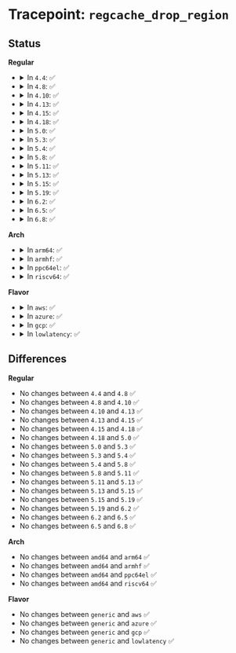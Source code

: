 # Tracepoint: <code>regcache_drop_region</code>

## Status
<b>Regular</b>
<ul>
<li>
<details>
<summary>In <code>4.4</code>: ✅</summary>

Event:

```c
struct trace_event_raw_regcache_drop_region {
    struct trace_entry ent;
    u32 __data_loc_name;
    unsigned int from;
    unsigned int to;
    char __data[0];
};
```
Function:

```c
void trace_event_raw_event_regcache_drop_region(void *__data, struct regmap *map, unsigned int from, unsigned int to);
```
</details>
</li>
<li>
<details>
<summary>In <code>4.8</code>: ✅</summary>

Event:

```c
struct trace_event_raw_regcache_drop_region {
    struct trace_entry ent;
    u32 __data_loc_name;
    unsigned int from;
    unsigned int to;
    char __data[0];
};
```
Function:

```c
void trace_event_raw_event_regcache_drop_region(void *__data, struct regmap *map, unsigned int from, unsigned int to);
```
</details>
</li>
<li>
<details>
<summary>In <code>4.10</code>: ✅</summary>

Event:

```c
struct trace_event_raw_regcache_drop_region {
    struct trace_entry ent;
    u32 __data_loc_name;
    unsigned int from;
    unsigned int to;
    char __data[0];
};
```
Function:

```c
void trace_event_raw_event_regcache_drop_region(void *__data, struct regmap *map, unsigned int from, unsigned int to);
```
</details>
</li>
<li>
<details>
<summary>In <code>4.13</code>: ✅</summary>

Event:

```c
struct trace_event_raw_regcache_drop_region {
    struct trace_entry ent;
    u32 __data_loc_name;
    unsigned int from;
    unsigned int to;
    char __data[0];
};
```
Function:

```c
void trace_event_raw_event_regcache_drop_region(void *__data, struct regmap *map, unsigned int from, unsigned int to);
```
</details>
</li>
<li>
<details>
<summary>In <code>4.15</code>: ✅</summary>

Event:

```c
struct trace_event_raw_regcache_drop_region {
    struct trace_entry ent;
    u32 __data_loc_name;
    unsigned int from;
    unsigned int to;
    char __data[0];
};
```
Function:

```c
void trace_event_raw_event_regcache_drop_region(void *__data, struct regmap *map, unsigned int from, unsigned int to);
```
</details>
</li>
<li>
<details>
<summary>In <code>4.18</code>: ✅</summary>

Event:

```c
struct trace_event_raw_regcache_drop_region {
    struct trace_entry ent;
    u32 __data_loc_name;
    unsigned int from;
    unsigned int to;
    char __data[0];
};
```
Function:

```c
void trace_event_raw_event_regcache_drop_region(void *__data, struct regmap *map, unsigned int from, unsigned int to);
```
</details>
</li>
<li>
<details>
<summary>In <code>5.0</code>: ✅</summary>

Event:

```c
struct trace_event_raw_regcache_drop_region {
    struct trace_entry ent;
    u32 __data_loc_name;
    unsigned int from;
    unsigned int to;
    char __data[0];
};
```
Function:

```c
void trace_event_raw_event_regcache_drop_region(void *__data, struct regmap *map, unsigned int from, unsigned int to);
```
</details>
</li>
<li>
<details>
<summary>In <code>5.3</code>: ✅</summary>

Event:

```c
struct trace_event_raw_regcache_drop_region {
    struct trace_entry ent;
    u32 __data_loc_name;
    unsigned int from;
    unsigned int to;
    char __data[0];
};
```
Function:

```c
void trace_event_raw_event_regcache_drop_region(void *__data, struct regmap *map, unsigned int from, unsigned int to);
```
</details>
</li>
<li>
<details>
<summary>In <code>5.4</code>: ✅</summary>

Event:

```c
struct trace_event_raw_regcache_drop_region {
    struct trace_entry ent;
    u32 __data_loc_name;
    unsigned int from;
    unsigned int to;
    char __data[0];
};
```
Function:

```c
void trace_event_raw_event_regcache_drop_region(void *__data, struct regmap *map, unsigned int from, unsigned int to);
```
</details>
</li>
<li>
<details>
<summary>In <code>5.8</code>: ✅</summary>

Event:

```c
struct trace_event_raw_regcache_drop_region {
    struct trace_entry ent;
    u32 __data_loc_name;
    unsigned int from;
    unsigned int to;
    char __data[0];
};
```
Function:

```c
void trace_event_raw_event_regcache_drop_region(void *__data, struct regmap *map, unsigned int from, unsigned int to);
```
</details>
</li>
<li>
<details>
<summary>In <code>5.11</code>: ✅</summary>

Event:

```c
struct trace_event_raw_regcache_drop_region {
    struct trace_entry ent;
    u32 __data_loc_name;
    unsigned int from;
    unsigned int to;
    char __data[0];
};
```
Function:

```c
void trace_event_raw_event_regcache_drop_region(void *__data, struct regmap *map, unsigned int from, unsigned int to);
```
</details>
</li>
<li>
<details>
<summary>In <code>5.13</code>: ✅</summary>

Event:

```c
struct trace_event_raw_regcache_drop_region {
    struct trace_entry ent;
    u32 __data_loc_name;
    unsigned int from;
    unsigned int to;
    char __data[0];
};
```
Function:

```c
void trace_event_raw_event_regcache_drop_region(void *__data, struct regmap *map, unsigned int from, unsigned int to);
```
</details>
</li>
<li>
<details>
<summary>In <code>5.15</code>: ✅</summary>

Event:

```c
struct trace_event_raw_regcache_drop_region {
    struct trace_entry ent;
    u32 __data_loc_name;
    unsigned int from;
    unsigned int to;
    char __data[0];
};
```
Function:

```c
void trace_event_raw_event_regcache_drop_region(void *__data, struct regmap *map, unsigned int from, unsigned int to);
```
</details>
</li>
<li>
<details>
<summary>In <code>5.19</code>: ✅</summary>

Event:

```c
struct trace_event_raw_regcache_drop_region {
    struct trace_entry ent;
    u32 __data_loc_name;
    unsigned int from;
    unsigned int to;
    char __data[0];
};
```
Function:

```c
void trace_event_raw_event_regcache_drop_region(void *__data, struct regmap *map, unsigned int from, unsigned int to);
```
</details>
</li>
<li>
<details>
<summary>In <code>6.2</code>: ✅</summary>

Event:

```c
struct trace_event_raw_regcache_drop_region {
    struct trace_entry ent;
    u32 __data_loc_name;
    unsigned int from;
    unsigned int to;
    char __data[0];
};
```
Function:

```c
void trace_event_raw_event_regcache_drop_region(void *__data, struct regmap *map, unsigned int from, unsigned int to);
```
</details>
</li>
<li>
<details>
<summary>In <code>6.5</code>: ✅</summary>

Event:

```c
struct trace_event_raw_regcache_drop_region {
    struct trace_entry ent;
    u32 __data_loc_name;
    unsigned int from;
    unsigned int to;
    char __data[0];
};
```
Function:

```c
void trace_event_raw_event_regcache_drop_region(void *__data, struct regmap *map, unsigned int from, unsigned int to);
```
</details>
</li>
<li>
<details>
<summary>In <code>6.8</code>: ✅</summary>

Event:

```c
struct trace_event_raw_regcache_drop_region {
    struct trace_entry ent;
    u32 __data_loc_name;
    unsigned int from;
    unsigned int to;
    char __data[0];
};
```
Function:

```c
void trace_event_raw_event_regcache_drop_region(void *__data, struct regmap *map, unsigned int from, unsigned int to);
```
</details>
</li>
</ul>
<b>Arch</b>
<ul>
<li>
<details>
<summary>In <code>arm64</code>: ✅</summary>

Event:

```c
struct trace_event_raw_regcache_drop_region {
    struct trace_entry ent;
    u32 __data_loc_name;
    unsigned int from;
    unsigned int to;
    char __data[0];
};
```
Function:

```c
void trace_event_raw_event_regcache_drop_region(void *__data, struct regmap *map, unsigned int from, unsigned int to);
```
</details>
</li>
<li>
<details>
<summary>In <code>armhf</code>: ✅</summary>

Event:

```c
struct trace_event_raw_regcache_drop_region {
    struct trace_entry ent;
    u32 __data_loc_name;
    unsigned int from;
    unsigned int to;
    char __data[0];
};
```
Function:

```c
void trace_event_raw_event_regcache_drop_region(void *__data, struct regmap *map, unsigned int from, unsigned int to);
```
</details>
</li>
<li>
<details>
<summary>In <code>ppc64el</code>: ✅</summary>

Event:

```c
struct trace_event_raw_regcache_drop_region {
    struct trace_entry ent;
    u32 __data_loc_name;
    unsigned int from;
    unsigned int to;
    char __data[0];
};
```
Function:

```c
void trace_event_raw_event_regcache_drop_region(void *__data, struct regmap *map, unsigned int from, unsigned int to);
```
</details>
</li>
<li>
<details>
<summary>In <code>riscv64</code>: ✅</summary>

Event:

```c
struct trace_event_raw_regcache_drop_region {
    struct trace_entry ent;
    u32 __data_loc_name;
    unsigned int from;
    unsigned int to;
    char __data[0];
};
```
Function:

```c
void trace_event_raw_event_regcache_drop_region(void *__data, struct regmap *map, unsigned int from, unsigned int to);
```
</details>
</li>
</ul>
<b>Flavor</b>
<ul>
<li>
<details>
<summary>In <code>aws</code>: ✅</summary>

Event:

```c
struct trace_event_raw_regcache_drop_region {
    struct trace_entry ent;
    u32 __data_loc_name;
    unsigned int from;
    unsigned int to;
    char __data[0];
};
```
Function:

```c
void trace_event_raw_event_regcache_drop_region(void *__data, struct regmap *map, unsigned int from, unsigned int to);
```
</details>
</li>
<li>
<details>
<summary>In <code>azure</code>: ✅</summary>

Event:

```c
struct trace_event_raw_regcache_drop_region {
    struct trace_entry ent;
    u32 __data_loc_name;
    unsigned int from;
    unsigned int to;
    char __data[0];
};
```
Function:

```c
void trace_event_raw_event_regcache_drop_region(void *__data, struct regmap *map, unsigned int from, unsigned int to);
```
</details>
</li>
<li>
<details>
<summary>In <code>gcp</code>: ✅</summary>

Event:

```c
struct trace_event_raw_regcache_drop_region {
    struct trace_entry ent;
    u32 __data_loc_name;
    unsigned int from;
    unsigned int to;
    char __data[0];
};
```
Function:

```c
void trace_event_raw_event_regcache_drop_region(void *__data, struct regmap *map, unsigned int from, unsigned int to);
```
</details>
</li>
<li>
<details>
<summary>In <code>lowlatency</code>: ✅</summary>

Event:

```c
struct trace_event_raw_regcache_drop_region {
    struct trace_entry ent;
    u32 __data_loc_name;
    unsigned int from;
    unsigned int to;
    char __data[0];
};
```
Function:

```c
void trace_event_raw_event_regcache_drop_region(void *__data, struct regmap *map, unsigned int from, unsigned int to);
```
</details>
</li>
</ul>

## Differences
<b>Regular</b>
<ul>
<li>
No changes between <code>4.4</code> and <code>4.8</code> ✅
</li>
<li>
No changes between <code>4.8</code> and <code>4.10</code> ✅
</li>
<li>
No changes between <code>4.10</code> and <code>4.13</code> ✅
</li>
<li>
No changes between <code>4.13</code> and <code>4.15</code> ✅
</li>
<li>
No changes between <code>4.15</code> and <code>4.18</code> ✅
</li>
<li>
No changes between <code>4.18</code> and <code>5.0</code> ✅
</li>
<li>
No changes between <code>5.0</code> and <code>5.3</code> ✅
</li>
<li>
No changes between <code>5.3</code> and <code>5.4</code> ✅
</li>
<li>
No changes between <code>5.4</code> and <code>5.8</code> ✅
</li>
<li>
No changes between <code>5.8</code> and <code>5.11</code> ✅
</li>
<li>
No changes between <code>5.11</code> and <code>5.13</code> ✅
</li>
<li>
No changes between <code>5.13</code> and <code>5.15</code> ✅
</li>
<li>
No changes between <code>5.15</code> and <code>5.19</code> ✅
</li>
<li>
No changes between <code>5.19</code> and <code>6.2</code> ✅
</li>
<li>
No changes between <code>6.2</code> and <code>6.5</code> ✅
</li>
<li>
No changes between <code>6.5</code> and <code>6.8</code> ✅
</li>
</ul>
<b>Arch</b>
<ul>
<li>
No changes between <code>amd64</code> and <code>arm64</code> ✅
</li>
<li>
No changes between <code>amd64</code> and <code>armhf</code> ✅
</li>
<li>
No changes between <code>amd64</code> and <code>ppc64el</code> ✅
</li>
<li>
No changes between <code>amd64</code> and <code>riscv64</code> ✅
</li>
</ul>
<b>Flavor</b>
<ul>
<li>
No changes between <code>generic</code> and <code>aws</code> ✅
</li>
<li>
No changes between <code>generic</code> and <code>azure</code> ✅
</li>
<li>
No changes between <code>generic</code> and <code>gcp</code> ✅
</li>
<li>
No changes between <code>generic</code> and <code>lowlatency</code> ✅
</li>
</ul>
